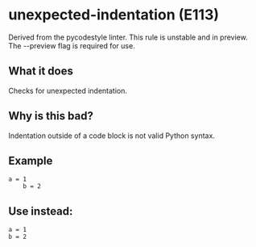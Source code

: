# unexpected-indentation (E113)
Derived from the pycodestyle linter.
This rule is unstable and in preview. The --preview flag is required for use.
## What it does
Checks for unexpected indentation.
## Why is this bad?
Indentation outside of a code block is not valid Python syntax.
## Example
```
a = 1
    b = 2
```
## Use instead:
```
a = 1
b = 2
```